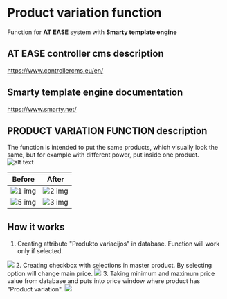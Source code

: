 # Product variation function

Function for <strong>AT EASE</strong> system with <strong>Smarty template engine</strong>

## AT EASE controller cms description

https://www.controllercms.eu/en/

## Smarty template engine documentation

https://www.smarty.net/

## PRODUCT VARIATION FUNCTION description

The function is intended to put the same products, which visually look the same, but for example with different power, put inside one product.
![alt text]([http://url/to/img.png](https://github.com/vikcia/Final-project/blob/master/1%20img.jpg))

| Before                  | After                                                                             |
|-------------------------|-----------------------------------------------------------------------------------|
| ![1 img](https://user-images.githubusercontent.com/104791026/210152363-dba56b9f-aacd-4f46-8a4f-7e349f5242cf.jpg) | ![2 img](https://user-images.githubusercontent.com/104791026/210152389-bd368f9b-4ce5-4f22-a019-7635299e574b.jpg)
| ![5 img](https://user-images.githubusercontent.com/104791026/210152468-fa3f502f-6309-4136-9ce7-a2ef6c8c881e.jpg) | ![3 img](https://user-images.githubusercontent.com/104791026/210152402-8c185323-226c-4d7c-a5d6-a76cbc120575.jpg)

## How it works

1. Creating attribute "Produkto variacijos" in database. Function will work only if selected.
<img src="C:\Users\Vik\Desktop\baigiamasis\Final project\creating attribute in db.jpg"/>
2. Creating checkbox with selections in master product. By selecting option will change main price.
<img src="C:\Users\Vik\Desktop\baigiamasis\Final project\4 img.jpg"/>
3. Taking minimum and maximum price value from database and puts into price window where product has "Product variation".
<img src="C:\Users\Vik\Desktop\baigiamasis\Final project\6 img.jpg"/>

